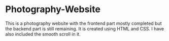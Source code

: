 # Photography-Website
This is a photography website with the frontend part mostly completed but the backend part is still remaining. It is created using HTML and CSS. I have also included the smooth scroll in it.
